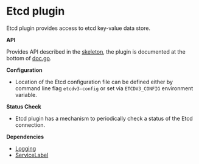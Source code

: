 # Etcd plugin

Etcd plugin provides access to etcd key-value data store.

**API**

Provides API described in the [skeleton](../plugin), the plugin is documented at the bottom of [doc.go](doc.go).

**Configuration**

- Location of the Etcd configuration file can be defined either by command line flag `etcdv3-config` or 
set via `ETCDV3_CONFIG` environment variable.

**Status Check**

- Etcd plugin has a mechanism to periodically check a status of the Etcd connection.  

**Dependencies**
- [Logging](../../../logging/plugin)
- [ServiceLabel](../../../servicelabel)